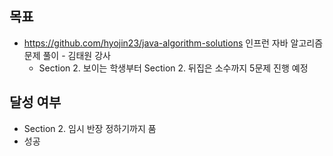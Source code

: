## 목표

- https://github.com/hyojin23/java-algorithm-solutions 인프런 자바 알고리즘 문제 풀이 - 김태원 강사
  - Section 2. 보이는 학생부터 Section 2. 뒤집은 소수까지 5문제 진행 예정

## 달성 여부
- Section 2. 임시 반장 정하기까지 품
- 성공
